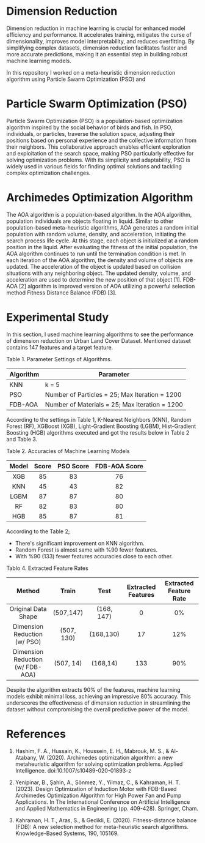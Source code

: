 # Dimension Reduction

Dimension reduction in machine learning is crucial for enhanced model efficiency and performance. It accelerates training, mitigates the curse of dimensionality, improves model interpretability, and reduces overfitting. By simplifying complex datasets, dimension reduction facilitates faster and more accurate predictions, making it an essential step in building robust machine learning models.

In this repository I worked on a meta-heuristic dimension reduction algorithm using Particle Swarm Optimization (PSO) and 

# Particle Swarm Optimization (PSO)

Particle Swarm Optimization (PSO) is a population-based optimization algorithm inspired by the social behavior of birds and fish. In PSO, individuals, or particles, traverse the solution space, adjusting their positions based on personal experience and the collective information from their neighbors. This collaborative approach enables efficient exploration and exploitation of the search space, making PSO particularly effective for solving optimization problems. With its simplicity and adaptability, PSO is widely used in various fields for finding optimal solutions and tackling complex optimization challenges.

# Archimedes Optimization Algorithm 

The AOA algorithm is a population-based algorithm. In the AOA algorithm, population individuals are objects floating in liquid. Similar to other population-based meta-heuristic algorithms, AOA generates a random initial population with random volume, density, and acceleration, initiating the search process life cycle. At this stage, each object is initialized at a random position in the liquid. After evaluating the fitness of the initial population, the AOA algorithm continues to run until the termination condition is met. In each iteration of the AOA algorithm, the density and volume of objects are updated. The acceleration of the object is updated based on collision situations with any neighboring object. The updated density, volume, and acceleration are used to determine the new position of that object [1].
FDB-AOA [2] algorithm is improved version of AOA utilizing a powerful selection method Fitness Distance Balance (FDB) [3].

# Experimental Study

In this section, I used machine learning algorithms to see the performance of dimension reduction on Urban Land Cover Dataset.
Mentioned dataset contains 147 features and a target feature. 

Table 1. Parameter Settings of Algorithms.

| Algorithm | Parameter                                      | 
|-----------|------------------------------------------------|
| KNN       | k = 5                                          | 
| PSO       | Number of Particles = 25; Max Iteration = 1200 | 
| FDB-AOA   | Number of Materials = 25; Max Iteration = 1200 |


According to the settings in Table 1, K-Nearest Neighbors (KNN),
Random Forest (RF), XGBoost (XGB), Light-Gradient Boosting (LGBM), 
Hist-Gradient Boosting (HGB) algorithms executed and
got the results below in Table 2 and Table 3.

Table 2. Accuracies of Machine Learning Models

| Model | Score | PSO Score | FDB-AOA Score |
|:-----:|:-----:|:---------:|:-------------:|
|  XGB  |  85   |    83     |      76       |
|  KNN  |  45   |    43     |      82       |
| LGBM  |  87   |    87     |      80       |
|  RF   |  82   |    83     |      80       |
|  HGB  |  85   |    87     |      81       |

According to the Table 2;
* There's significant improvement on KNN algorithm.
* Random Forest is almost same with %90 fewer features.
* With %90 (133) fewer features accuracies close to each other.

Tablo 4. Extracted Feature Rates

|              Method              |   Train    |   Test    | Extracted Features | Extracted Feature Rate |
|:--------------------------------:|:----------:|:---------:|:------------------:|:----------------------:|
|       Original Data Shape        | (507,147)  |(168, 147) |         0          |           0%           |
|   Dimension Reduction (w/ PSO)   | (507, 130) | (168,130) |         17         |          12%           |
| Dimension Reduction (w/ FDB-AOA) | (507, 14)  | (168,14)  |        133         |          90%           |

Despite the algorithm extracts 90% of the features, machine learning models exhibit minimal loss, achieving an impressive 80% accuracy. This underscores the effectiveness of dimension reduction in streamlining the dataset without compromising the overall predictive power of the model.
# References

1. Hashim, F. A., Hussain, K., Houssein, E. H., Mabrouk, M. S., & Al-Atabany, W. (2020).
Archimedes optimization algorithm: a new metaheuristic algorithm for solving optimization
problems. Applied Intelligence. doi:10.1007/s10489-020-01893-z

2. Yenipinar, B., Şahin, A., Sönmez, Y., Yilmaz, C., & Kahraman, H. T. (2023). Design Optimization
of Induction Motor with FDB-Based Archimedes Optimization Algorithm for High Power Fan and
Pump Applications. In The International Conference on Artificial Intelligence and Applied
Mathematics in Engineering (pp. 409-428). Springer, Cham.

3. Kahraman, H. T., Aras, S., & Gedikli, E. (2020). Fitness-distance balance (FDB): A new selection
method for meta-heuristic search algorithms. Knowledge-Based Systems, 190, 105169.